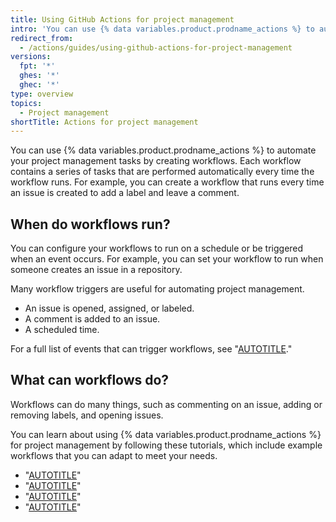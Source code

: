 ```yaml
---
title: Using GitHub Actions for project management
intro: 'You can use {% data variables.product.prodname_actions %} to automate many of your project management tasks.'
redirect_from:
  - /actions/guides/using-github-actions-for-project-management
versions:
  fpt: '*'
  ghes: '*'
  ghec: '*'
type: overview
topics:
  - Project management
shortTitle: Actions for project management
---
```



You can use {% data variables.product.prodname_actions %} to automate your project management tasks by creating workflows. Each workflow contains a series of tasks that are performed automatically every time the workflow runs. For example, you can create a workflow that runs every time an issue is created to add a label and leave a comment.

## When do workflows run?

You can configure your workflows to run on a schedule or be triggered when an event occurs. For example, you can set your workflow to run when someone creates an issue in a repository.

Many workflow triggers are useful for automating project management.

* An issue is opened, assigned, or labeled.
* A comment is added to an issue.
* A scheduled time.

For a full list of events that can trigger workflows, see "[AUTOTITLE](/actions/using-workflows/events-that-trigger-workflows)."

## What can workflows do?

Workflows can do many things, such as commenting on an issue, adding or removing labels, and opening issues.

You can learn about using {% data variables.product.prodname_actions %} for project management by following these tutorials, which include example workflows that you can adapt to meet your needs.

* "[AUTOTITLE](/actions/managing-issues-and-pull-requests/adding-labels-to-issues)"
* "[AUTOTITLE](/actions/managing-issues-and-pull-requests/commenting-on-an-issue-when-a-label-is-added)"
* "[AUTOTITLE](/actions/managing-issues-and-pull-requests/closing-inactive-issues)"
* "[AUTOTITLE](/actions/managing-issues-and-pull-requests/scheduling-issue-creation)"
